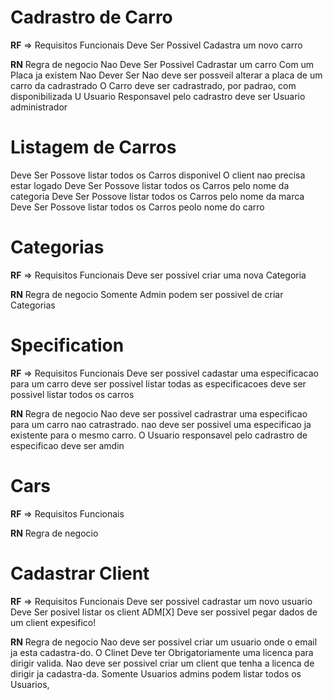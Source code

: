 # Cadrastro de Carro

**RF** => Requisitos Funcionais
Deve Ser Possivel Cadastra um novo carro

**RN** Regra de negocio
Nao Deve Ser Possivel Cadrastar um carro Com um Placa ja existem
Nao Dever Ser Nao deve ser possveil alterar a placa de um carro da cadrastrado
O Carro deve ser cadrastrado, por padrao, com disponibilizada
U Usuario Responsavel pelo cadrastro deve ser Usuario administrador

# Listagem de Carros

Deve Ser Possove listar todos os Carros disponivel
O client nao precisa estar logado
Deve Ser Possove listar todos os Carros pelo nome da categoria
Deve Ser Possove listar todos os Carros pelo nome da marca
Deve Ser Possove listar todos os Carros peolo nome do carro

# Categorias

**RF** => Requisitos Funcionais
Deve ser possivel criar uma nova Categoria

**RN** Regra de negocio
Somente Admin podem ser possivel de criar Categorias

# Specification

**RF** => Requisitos Funcionais
Deve ser possivel cadastar uma especificacao para um carro
deve ser possivel listar todas as especificacoes
deve ser possivel listar todos os carros

**RN** Regra de negocio
Nao deve ser possivel cadrastrar uma especificao para um carro nao catrastrado.
nao deve ser possivel uma especificao ja existente para o mesmo carro.
O Usuario responsavel pelo cadrastro de especificao deve ser amdin

# Cars

**RF** => Requisitos Funcionais

**RN** Regra de negocio

# Cadastrar Client

**RF** => Requisitos Funcionais
Deve ser possivel cadrastar um novo usuario
Deve Ser posivel listar os client ADM[X]
Deve ser possivel pegar dados de um client expesifico!

**RN** Regra de negocio
Nao deve ser possivel criar um usuario onde o email ja esta cadastra-do.
O Clinet Deve ter Obrigatoriamente uma licenca para dirigir valida.
Nao deve ser possivel criar um client que tenha a licenca de dirigir ja cadastra-da.
Somente Usuarios admins podem listar todos os Usuarios,
